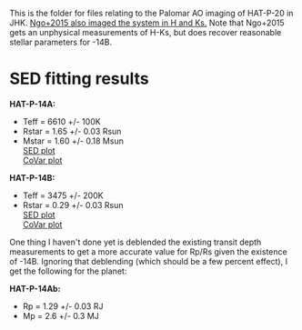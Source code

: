 This is the folder for files relating to the Palomar AO imaging of HAT-P-20 in JHK. [Ngo+2015 also imaged the system in H and Ks.](https://github.com/TGBeatty/NRC33/blob/main/HATP20_AO_Results/Ngo2015.pdf) Note that Ngo+2015 gets an unphysical measurements of H-Ks, but does recover reasonable stellar parameters for -14B.

# SED fitting results

**HAT-P-14A:**
- Teff = 6610 +/- 100K
- Rstar = 1.65 +/- 0.03 Rsun
- Mstar = 1.60 +/- 0.18 Msun  
[SED plot](https://github.com/TGBeatty/NRC33/blob/main/HATP20_AO_Results/SEDplot_HATP14_A.png)  
[CoVar plot](https://github.com/TGBeatty/NRC33/blob/main/HATP20_AO_Results/SED_Covar_HATP14_A.png)
 
**HAT-P-14B:**
- Teff = 3475 +/- 200K
- Rstar = 0.29 +/- 0.03 Rsun  
[SED plot](https://github.com/TGBeatty/NRC33/blob/main/HATP20_AO_Results/SEDplot_HATP14_B.png)  
[CoVar plot](https://github.com/TGBeatty/NRC33/blob/main/HATP20_AO_Results/SED_Covar_HATP14_B.png)
 
One thing I haven't done yet is deblended the existing transit depth measurements to get a more accurate value for Rp/Rs given the existence of -14B. Ignoring that deblending (which should be a few percent effect), I get the following for the planet:

**HAT-P-14Ab:**
- Rp = 1.29 +/- 0.03 RJ
- Mp = 2.6 +/- 0.3 MJ
